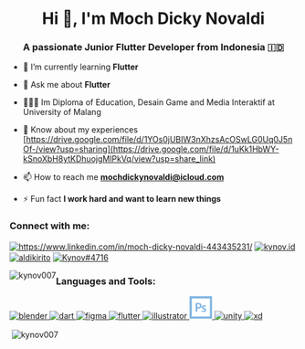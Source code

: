<h1 align="center">Hi 👋, I'm Moch Dicky Novaldi</h1> 
<h3 align="center">A passionate Junior Flutter Developer from Indonesia 🇮🇩</h3>

- 🌱 I’m currently learning **Flutter**

- 💬 Ask me about **Flutter**

- 👨🏻‍🎓 Im Diploma of Education, Desain Game and Media Interaktif at University of Malang

- 📄 Know about my experiences [https://drive.google.com/file/d/1YOs0jUBIW3nXhzsAcOSwLG0Uq0J5nOf-/view?usp=sharing](https://drive.google.com/file/d/1uKk1HbWY-kSnoXbH8ytKDhuojgMlPkVq/view?usp=share_link)

- 📫 How to reach me **mochdickynovaldi@icloud.com**

- ⚡ Fun fact **I work hard and want to learn new things**

<h3 align="left">Connect with me:</h3>
<p align="left">
<a href="https://linkedin.com/in/https://www.linkedin.com/in/moch-dicky-novaldi-443435231/" target="blank"><img align="center" src="https://raw.githubusercontent.com/rahuldkjain/github-profile-readme-generator/master/src/images/icons/Social/linked-in-alt.svg" alt="https://www.linkedin.com/in/moch-dicky-novaldi-443435231/" height="30" width="40" /></a>
<a href="https://fb.com/kynov.id" target="blank"><img align="center" src="https://raw.githubusercontent.com/rahuldkjain/github-profile-readme-generator/master/src/images/icons/Social/facebook.svg" alt="kynov.id" height="30" width="40" /></a>
<a href="https://instagram.com/aldikirito" target="blank"><img align="center" src="https://raw.githubusercontent.com/rahuldkjain/github-profile-readme-generator/master/src/images/icons/Social/instagram.svg" alt="aldikirito" height="30" width="40" /></a>
<a href="https://discord.gg/Kynov#4716" target="blank"><img align="center" src="https://raw.githubusercontent.com/rahuldkjain/github-profile-readme-generator/master/src/images/icons/Social/discord.svg" alt="Kynov#4716" height="30" width="40" /></a>
</p>

<p><img align="left" src="https://github-readme-stats.vercel.app/api/top-langs?username=kynov007&show_icons=true&theme=dark&title_color=ffffff&text_color=ffffff&bg_color=000000&locale=en&layout=compactt" alt="kynov007" /></p>

<h3 align="left">Languages and Tools:</h3>
<p align="left"> <a href="https://www.blender.org/" target="_blank" rel="noreferrer"> <img src="https://download.blender.org/branding/community/blender_community_badge_white.svg" alt="blender" width="40" height="40"/> </a> <a href="https://dart.dev" target="_blank" rel="noreferrer"> <img src="https://www.vectorlogo.zone/logos/dartlang/dartlang-icon.svg" alt="dart" width="40" height="40"/> </a> <a href="https://www.figma.com/" target="_blank" rel="noreferrer"> <img src="https://www.vectorlogo.zone/logos/figma/figma-icon.svg" alt="figma" width="40" height="40"/> </a> <a href="https://flutter.dev" target="_blank" rel="noreferrer"> <img src="https://www.vectorlogo.zone/logos/flutterio/flutterio-icon.svg" alt="flutter" width="40" height="40"/> </a> <a href="https://www.adobe.com/in/products/illustrator.html" target="_blank" rel="noreferrer"> <img src="https://www.vectorlogo.zone/logos/adobe_illustrator/adobe_illustrator-icon.svg" alt="illustrator" width="40" height="40"/> </a> <a href="https://www.photoshop.com/en" target="_blank" rel="noreferrer"> <img src="https://raw.githubusercontent.com/devicons/devicon/master/icons/photoshop/photoshop-line.svg" alt="photoshop" width="40" height="40"/> </a> <a href="https://unity.com/" target="_blank" rel="noreferrer"> <img src="https://www.vectorlogo.zone/logos/unity3d/unity3d-icon.svg" alt="unity" width="40" height="40"/> </a> <a href="https://www.adobe.com/products/xd.html" target="_blank" rel="noreferrer"> <img src="https://cdn.worldvectorlogo.com/logos/adobe-xd.svg" alt="xd" width="40" height="40"/> </a> </p>



<p>&nbsp;<img align="center" src="https://github-readme-stats.vercel.app/api/top-langs?username=kynov007&show_icons=true&theme=dark&title_color=ffffff&text_color=ffffff&bg_color=000000&locale=en&layout=compactt" alt="kynov007" /></p>

